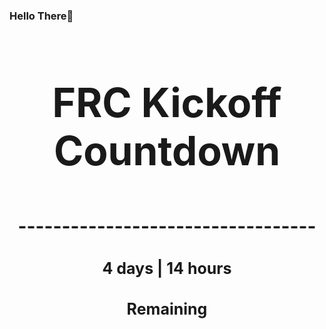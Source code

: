 ### Hello There👋

<!---START-TIMER--->
<h3 align='center' style='font-size: 64px;'>FRC Kickoff Countdown</h3>
<h3 align='center' style='font-size: 30px;'>----------------------------------</h3>
<h3 align='center' style='font-size: 25px;'>4 days | 14 hours</h3>
<h3 align='center' style='font-size: 25px;'>Remaining</h3>
<!---END-TIMER--->
